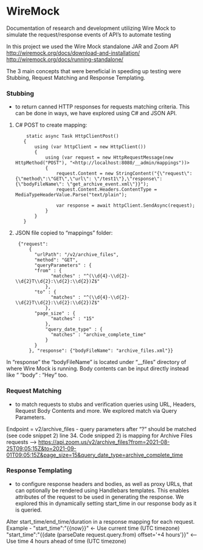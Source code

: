 # WireMock
Documentation of research and development utilizing Wire Mock to simulate the request/response events of API’s to automate testing

In this project we used the Wire Mock standalone JAR and Zoom API 
  http://wiremock.org/docs/download-and-installation/ 
  http://wiremock.org/docs/running-standalone/
  
  The 3 main concepts that were beneficial in speeding up testing were Stubbing, Request Matching and Response Templating.
  
### Stubbing 
- to return canned HTTP responses for requests matching criteria. This can be done in ways, we have explored using C# and JSON API.

1) C# POST to create mapping:

           static async Task HttpClientPost()
          {
              using (var httpClient = new HttpClient())
              {
                  using (var request = new HttpRequestMessage(new HttpMethod("POST"), "<http://localhost:8080/__admin/mappings"))>
                  {
                      request.Content = new StringContent("{\"request\": {\"method\":\"GET\",\"url\": \"/test1\"},\"response\": {\"bodyFileName\": \"get_archive_event.xml\"}}");
                      request.Content.Headers.ContentType = MediaTypeHeaderValue.Parse("text/plain");

                      var response = await httpClient.SendAsync(request);
                  }
              }
          }

2) JSON file copied to “mappings” folder:

        {"request":
            {
              "urlPath": "/v2/archive_files",
              "method": "GET",
              "queryParameters" : { 		  
              "from" : {
                    "matches" : "^(\\d{4}-\\d{2}-\\d{2}T\\d{2}:\\d{2}:\\d{2})Z$"
                  },
              "to" : {
                    "matches" : "^(\\d{4}-\\d{2}-\\d{2}T\\d{2}:\\d{2}:\\d{2})Z$"
                  },
              "page_size" : {
                    "matches" : "15"
                  },
                  "query_date_type" : {
                    "matches" : "archive_complete_time"
                  }
              }
            }, "response": {"bodyFileName": "archive_files.xml"}}
    
In “response” the “bodyFileName” is located under “__files” directory of where Wire Mock is running. Body contents can be input directly instead like “ “body” : “Hey” too.

### Request Matching
- to match requests to stubs and verification queries using URL, Headers, Request Body Contents and more. We explored match via Query Parameters.

Endpoint = v2/archive_files - query parameters after “?” should be matched (see code snippet 2) line 34.
Code snipped 2) is mapping for Archive Files requests --> https://api.zoom.us/v2/archive_files?from=2021-08-25T09:05:15Z&to=2021-09-01T09:05:15Z&page_size=15&query_date_type=archive_complete_time

### Response Templating 
- to configure response headers and bodies, as well as proxy URLs, that can optionally be rendered using Handlebars templates. This enables attributes of the request to be used in generating the response. We explored this in dynamically setting start_time in our response body as it is queried.

Alter start_time/end_time/duration in a response mapping for each request. 
Example -
"start_time":"{{now}}" ← Use current time (UTC timezone)
"start_time":"{{date (parseDate request.query.from) offset='+4 hours'}}"  <-- Use time 4 hours ahead of time (UTC timezone)
